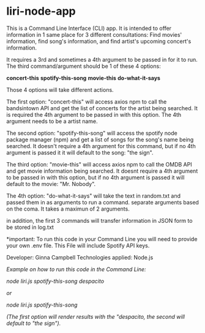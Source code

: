 # liri-node-app

This is a Command Line Interface (CLI) app. It is intended to offer information in 1 same place for 3 different consultations: Find movies' information, find song's information, and find artist's upcoming concert's information. 


It requires a 3rd and sometimes a 4th argument to be passed in for it to run. The third command/argument should be 1 of these 4 options: 

**concert-this**
**spotify-this-song**
**movie-this**
**do-what-it-says**

Those 4 options will take different actions. 

The first option: "concert-this" will access axios npm to call the bandsintown API and get the list of concerts for the artist being searched. It is required the 4th argument to be passed in with this option. The 4th argument needs to be a artist name. 

The second option: "spotify-this-song" will access the spotify node package manager (npm) and get a list of songs for the song's name being searched. It doesn't require a 4th argument for this command, but if no 4th argument is passed it it will default to the song: "the sign".

The third option: "movie-this" will access axios npm to call the OMDB API and get movie information being searched. It doesnt require a 4th argument to be passed in with this option, but if no 4th argument is passed it will default to the movie: "Mr. Nobody".

The 4th option: "do-what-it-says" will take the text in random.txt and passed them in as arguments to run a command. separate arguments based on the coma. It takes a maximun of 2 arguments.

in addition, the first 3 commands will transfer information in JSON form to be stored in log.txt 

*important: To run this code in your Command Line you will need to provide your own .env file. This File will include Spotify API keys.

Developer: Ginna Campbell
Technologies applied: Node.js

*Example on how to run this code in the Command Line:*

*node liri.js spotify-this-song despacito*

*or* 

*node liri.js spotify-this-song*


*(The first option will render results with the "despacito, the second will default to "the sign").*





